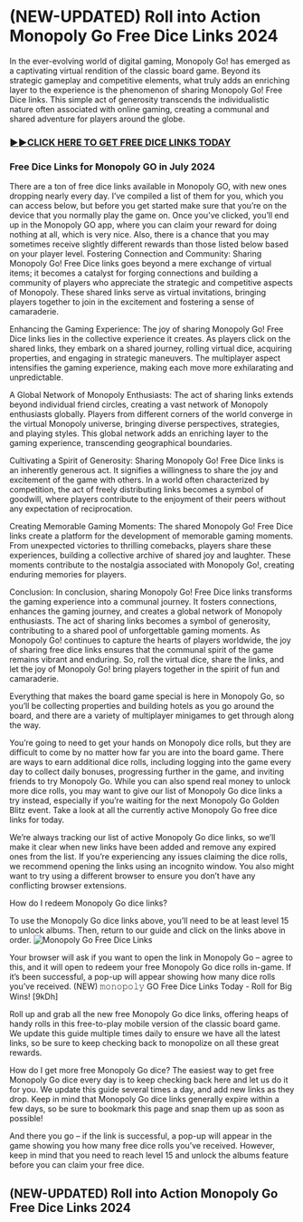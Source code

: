 # (NEW-UPDATED) Roll into Action Monopoly Go Free Dice Links 2024
In the ever-evolving world of digital gaming, Monopoly Go! has emerged as a captivating virtual rendition of the classic board game. Beyond its strategic gameplay and competitive elements, what truly adds an enriching layer to the experience is the phenomenon of sharing Monopoly Go! Free Dice links. This simple act of generosity transcends the individualistic nature often associated with online gaming, creating a communal and shared adventure for players around the globe.

### [►►CLICK HERE TO GET FREE DICE LINKS TODAY](https://defiscalisation-2019.org/event/monopoly-go-free-dice-links-daily-updated/)

### Free Dice Links for Monopoly GO in July 2024

There are a ton of free dice links available in Monopoly GO, with new ones dropping nearly every day. I’ve compiled a list of them for you, which you can access below, but before you get started make sure that you’re on the device that you normally play the game on. Once you’ve clicked, you’ll end up in the Monopoly GO app, where you can claim your reward for doing nothing at all, which is very nice. Also, there is a chance that you may sometimes receive slightly different rewards than those listed below based on your player level.
Fostering Connection and Community: Sharing Monopoly Go! Free Dice links goes beyond a mere exchange of virtual items; it becomes a catalyst for forging connections and building a community of players who appreciate the strategic and competitive aspects of Monopoly. These shared links serve as virtual invitations, bringing players together to join in the excitement and fostering a sense of camaraderie.

Enhancing the Gaming Experience: The joy of sharing Monopoly Go! Free Dice links lies in the collective experience it creates. As players click on the shared links, they embark on a shared journey, rolling virtual dice, acquiring properties, and engaging in strategic maneuvers. The multiplayer aspect intensifies the gaming experience, making each move more exhilarating and unpredictable.

A Global Network of Monopoly Enthusiasts: The act of sharing links extends beyond individual friend circles, creating a vast network of Monopoly enthusiasts globally. Players from different corners of the world converge in the virtual Monopoly universe, bringing diverse perspectives, strategies, and playing styles. This global network adds an enriching layer to the gaming experience, transcending geographical boundaries.

Cultivating a Spirit of Generosity: Sharing Monopoly Go! Free Dice links is an inherently generous act. It signifies a willingness to share the joy and excitement of the game with others. In a world often characterized by competition, the act of freely distributing links becomes a symbol of goodwill, where players contribute to the enjoyment of their peers without any expectation of reciprocation.

Creating Memorable Gaming Moments: The shared Monopoly Go! Free Dice links create a platform for the development of memorable gaming moments. From unexpected victories to thrilling comebacks, players share these experiences, building a collective archive of shared joy and laughter. These moments contribute to the nostalgia associated with Monopoly Go!, creating enduring memories for players.

Conclusion: In conclusion, sharing Monopoly Go! Free Dice links transforms the gaming experience into a communal journey. It fosters connections, enhances the gaming journey, and creates a global network of Monopoly enthusiasts. The act of sharing links becomes a symbol of generosity, contributing to a shared pool of unforgettable gaming moments. As Monopoly Go! continues to capture the hearts of players worldwide, the joy of sharing free dice links ensures that the communal spirit of the game remains vibrant and enduring. So, roll the virtual dice, share the links, and let the joy of Monopoly Go! bring players together in the spirit of fun and camaraderie.

Everything that makes the board game special is here in Monopoly Go, so you’ll be collecting properties and building hotels as you go around the board, and there are a variety of multiplayer minigames to get through along the way.

You’re going to need to get your hands on Monopoly dice rolls, but they are difficult to come by no matter how far you are into the board game. There are ways to earn additional dice rolls, including logging into the game every day to collect daily bonuses, progressing further in the game, and inviting friends to try Monopoly Go. While you can also spend real money to unlock more dice rolls, you may want to give our list of Monopoly Go dice links a try instead, especially if you’re waiting for the next Monopoly Go Golden Blitz event. Take a look at all the currently active Monopoly Go free dice links for today.

We’re always tracking our list of active Monopoly Go dice links, so we’ll make it clear when new links have been added and remove any expired ones from the list. If you’re experiencing any issues claiming the dice rolls, we recommend opening the links using an incognito window. You also might want to try using a different browser to ensure you don’t have any conflicting browser extensions.

How do I redeem Monopoly Go dice links?

To use the Monopoly Go dice links above, you’ll need to be at least level 15 to unlock albums. Then, return to our guide and click on the links above in order.
![Monopoly Go Free Dice Links](https://www.escapistmagazine.com/wp-content/uploads/2023/09/monopoly-go.jpg?fit=1200%2C675)

Your browser will ask if you want to open the link in Monopoly Go – agree to this, and it will open to redeem your free Monopoly Go dice rolls in-game. If it’s been successful, a pop-up will appear showing how many dice rolls you’ve received. (NEW) 𝚖𝚘𝚗𝚘𝚙𝚘𝚕𝚢 GO Free Dice Links Today - Roll for Big Wins! [9kDh]

Roll up and grab all the new free Monopoly Go dice links, offering heaps of handy rolls in this free-to-play mobile version of the classic board game. We update this guide multiple times daily to ensure we have all the latest links, so be sure to keep checking back to monopolize on all these great rewards.

How do I get more free Monopoly Go dice? The easiest way to get free Monopoly Go dice every day is to keep checking back here and let us do it for you. We update this guide several times a day, and add new links as they drop. Keep in mind that Monopoly Go dice links generally expire within a few days, so be sure to bookmark this page and snap them up as soon as possible!

And there you go – if the link is successful, a pop-up will appear in the game showing you how many free dice rolls you’ve received. However, keep in mind that you need to reach level 15 and unlock the albums feature before you can claim your free dice. 
## (NEW-UPDATED) Roll into Action Monopoly Go Free Dice Links 2024
